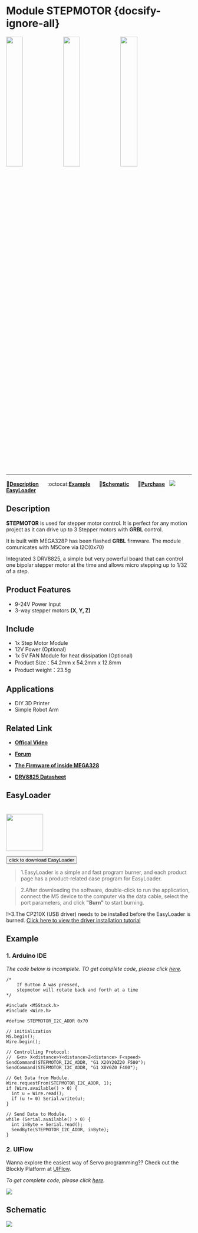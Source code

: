 # Module STEPMOTOR {docsify-ignore-all}

<img src="assets/img/product_pics/module/module_stepmotor_01.png" width="30%" height="30%"> <img src="assets/img/product_pics/module/module_stepmotor_02.png" width="30%" height="30%"> <img src="assets/img/product_pics/module/module_stepmotor_03.png" width="30%" height="30%">

<!-- <img src="assets/img/product_pics/module/module_stepmotor_04.png" width="30%" height="30%"> -->

***

:memo:**[Description](#Description)**&nbsp;&nbsp;&nbsp;&nbsp;&nbsp;&nbsp;:octocat:**[Example](#Example)**&nbsp;&nbsp;&nbsp;&nbsp;&nbsp;&nbsp;:electric_plug:**[Schematic](#Schematic)**&nbsp;&nbsp;&nbsp;&nbsp;&nbsp;&nbsp;🛒**[Purchase](https://m5stack.com/collections/m5-module/products/step-motor-module-adapter-fan-module)**&nbsp;&nbsp;&nbsp;<img src="https://m5stack.oss-cn-shenzhen.aliyuncs.com/image/EasyLoader_logo-min.jpg">**[EasyLoader](#EasyLoader)**

## Description

**STEPMOTOR** is used for stepper motor control. It is perfect for any motion project as it can drive up to 3 Stepper motors with **GRBL** control.

It is built with MEGA328P has been flashed **GRBL** firmware. The module comunicates with M5Core via I2C(0x70)

Integrated 3 DRV8825, a simple but very powerful board that can control one bipolar stepper motor at the time and allows micro stepping up to 1/32 of a step.

## Product Features

-  9-24V Power Input
-  3-way stepper motors **(X, Y, Z)**

## Include

-  1x Step Motor Module
-  12V Power (Optional)
-  1x 5V FAN Module for heat dissipation (Optional)
-  Product Size：54.2mm x 54.2mm x 12.8mm
-  Product weight：23.5g

## Applications

-  DIY 3D Printer
-  Simple Robot Arm

## Related Link

- **[Offical Video](https://www.youtube.com/channel/UCozgFVglWYQXbvTmGyS739w)**

- **[Forum](http://forum.m5stack.com/)**

- **[The Firmware of inside MEGA328](https://github.com/m5stack/stepmotor_module/tree/master/Firmware%20for%20stepmotor%20module/GRBL-Arduino-Library)**

- **[DRV8825 Datasheet](https://www.pololu.com/file/0J590/drv8825.pdf)**

## EasyLoader

<img src="https://m5stack.oss-cn-shenzhen.aliyuncs.com/image/EasyLoader_logo.png" width="100px" style="margin-top:20px">

<a href="https://m5stack.oss-cn-shenzhen.aliyuncs.com/EasyLoader/Module/EasyLoader_STEPMOTOR.exe"><button type="button" class="btn btn-primary">click to download EasyLoader</button></a>

>1.EasyLoader is a simple and fast program burner, and each product page has a product-related case program for EasyLoader.

>2.After downloading the software, double-click to run the application, connect the M5 device to the computer via the data cable, select the port parameters, and click **"Burn"** to start burning.

!>3.The CP210X (USB driver) needs to be installed before the EasyLoader is burned. [Click here to view the driver installation tutorial](en/related_documents/establish_serial_connection)

## Example

### 1. Arduino IDE

*The code below is incomplete. TO get complete code, please click [here](https://github.com/m5stack/stepmotor_module/tree/master/Example/Arduino).*

```adrduino
/*
    If Button A was pressed,
    stepmotor will rotate back and forth at a time
*/

#include <M5Stack.h>
#include <Wire.h>

#define STEPMOTOR_I2C_ADDR 0x70

// initialization
M5.begin();
Wire.begin();

// Controlling Protocol:
//  G<n> X<distance>Y<distance>Z<distance> F<speed>
SendCommand(STEPMOTOR_I2C_ADDR, "G1 X20Y20Z20 F500");
SendCommand(STEPMOTOR_I2C_ADDR, "G1 X0Y0Z0 F400");

// Get Data from Module.
Wire.requestFrom(STEPMOTOR_I2C_ADDR, 1);
if (Wire.available() > 0) {
  int u = Wire.read();
  if (u != 0) Serial.write(u);
}

// Send Data to Module.
while (Serial.available() > 0) {
  int inByte = Serial.read();
  SendByte(STEPMOTOR_I2C_ADDR, inByte);
}
```

### 2. UIFlow

Wanna explore the easiest way of Servo programming?? Check out the Blockly Platform at [UIFlow](flow.m5stack.com).

*To get complete code, please click [here](https://github.com/m5stack/M5-ProductExampleCodes/blob/master/Module/STEPMOTOR/UIFlow).*

<img src="assets/img/product_pics/module/module_example/STEPMOTOR/example_module_stepmotor_01.png">

## Schematic

<img src="assets/img/product_pics/module/stepmotor_sch.png">